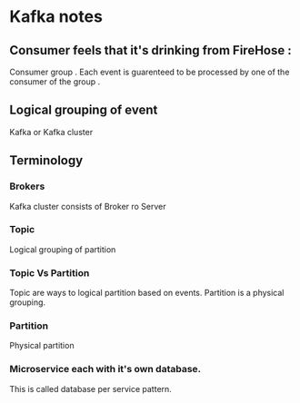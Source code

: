 # Kafka notes



## Consumer feels that it's drinking from FireHose : 
Consumer group . Each event is guarenteed to be processed by one of the consumer of the group . 

## Logical grouping of event
Kafka or Kafka cluster 

## Terminology 

### Brokers 
Kafka cluster consists of Broker ro Server

### Topic 
Logical grouping of partition 

### Topic Vs Partition 
Topic are ways to logical partition based on events. Partition is a physical grouping. 

### Partition
Physical partition 

### Microservice each with it's own database. 
This is called database per service pattern. 
